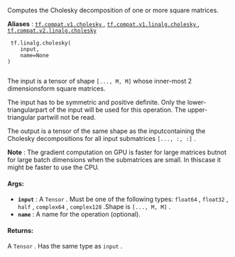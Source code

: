 Computes the Cholesky decomposition of one or more square matrices.

**Aliases** : [ `tf.compat.v1.cholesky` ](/api_docs/python/tf/linalg/cholesky), [ `tf.compat.v1.linalg.cholesky` ](/api_docs/python/tf/linalg/cholesky), [ `tf.compat.v2.linalg.cholesky` ](/api_docs/python/tf/linalg/cholesky)

```
 tf.linalg.cholesky(
    input,
    name=None
)
 
```

The input is a tensor of shape  `[..., M, M]`  whose inner-most 2 dimensionsform square matrices.

The input has to be symmetric and positive definite. Only the lower-triangularpart of the input will be used for this operation. The upper-triangular partwill not be read.

The output is a tensor of the same shape as the inputcontaining the Cholesky decompositions for all input submatrices  `[..., :, :]` .

**Note** : The gradient computation on GPU is faster for large matrices butnot for large batch dimensions when the submatrices are small. In thiscase it might be faster to use the CPU.

#### Args:
- **`input`** : A  `Tensor` . Must be one of the following types:  `float64` ,  `float32` ,  `half` ,  `complex64` ,  `complex128` .Shape is  `[..., M, M]` .
- **`name`** : A name for the operation (optional).


#### Returns:
A  `Tensor` . Has the same type as  `input` .

